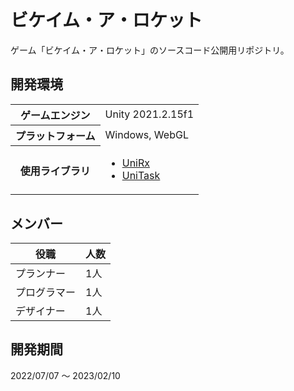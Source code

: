 # ビケイム・ア・ロケット
ゲーム「ビケイム・ア・ロケット」のソースコード公開用リポジトリ。

## 開発環境

<table>
    <tr>
        <th>ゲームエンジン
        <td>Unity 2021.2.15f1
    </tr>
    <tr>
        <th>プラットフォーム
        <td>Windows, WebGL
    </tr>
    <tr>
        <th>使用ライブラリ
        <td>
            <ul>
                <li><a href="https://github.com/neuecc/UniRx">UniRx</a>
                <li><a href="https://github.com/Cysharp/UniTask">UniTask</a>
            </ul>
        </td>
    </tr>
</table>

## メンバー

| 役職 | 人数 |
| ---- | ---- |
| プランナー | 1人 |
| プログラマー | 1人 |
| デザイナー | 1人 |

## 開発期間

2022/07/07 ～ 2023/02/10
